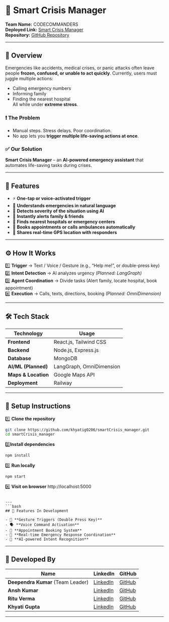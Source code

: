 # 🚨 Smart Crisis Manager

**Team Name:** CODECOMMANDERS  
**Deployed Link:** [Smart Crisis Manager](https://smartcrisismanager-production.up.railway.app/)  
**Repository:** [GitHub Repository](https://github.com/khyatig0206/smartCrisis_manager.git)

---

## 📖 Overview

Emergencies like accidents, medical crises, or panic attacks often leave people **frozen, confused, or unable to act quickly**. Currently, users must juggle multiple actions:
- Calling emergency numbers
- Informing family
- Finding the nearest hospital  
All while under **extreme stress**.

### ❗ The Problem
- Manual steps. Stress delays. Poor coordination.
- No app lets you **trigger multiple life-saving actions at once**.

### ✅ Our Solution
**Smart Crisis Manager** – an **AI-powered emergency assistant** that automates life-saving tasks during crises.

---

## 🔑 Features
- ⚡ **One-tap or voice-activated trigger**
- 🧠 **Understands emergencies in natural language**
- 🚨 **Detects severity of the situation using AI**
- 📲 **Instantly alerts family & friends**
- 🏥 **Finds nearest hospitals or emergency centers**
- 📅 **Books appointments or calls ambulances automatically**
- 📍 **Shares real-time GPS location with responders**

---

## ⚙️ How It Works
1️⃣ **Trigger** → Text / Voice / Gesture (e.g., “Help me!”, or double-press key)  
2️⃣ **Intent Detection** → AI analyzes urgency *(Planned: LangGraph)*  
3️⃣ **Agent Coordination** → Divide tasks (Alert family, locate hospital, book appointment)  
4️⃣ **Execution** → Calls, texts, directions, booking *(Planned: OmniDimension)*

---

## 🛠 Tech Stack
| Technology        | Usage                                |
|-------------------|--------------------------------------|
| **Frontend**      | React.js, Tailwind CSS               |
| **Backend**       | Node.js, Express.js                  |
| **Database**      | MongoDB                             |
| **AI/ML (Planned)** | LangGraph, OmniDimension             |
| **Maps & Location** | Google Maps API                     |
| **Deployment**    | Railway                              |

---

## 🚀 Setup Instructions

1️⃣ **Clone the repository**
```bash
git clone https://github.com/khyatig0206/smartCrisis_manager.git
cd smartCrisis_manager
```

2️⃣**Install dependencies**
```bash
npm install
```

3️⃣ **Run locally**
```bash
npm start
```

4️⃣ **Visit on browser**
http://localhost:5000
```

---
```bash
## 🚧 Features In Development

- 📱 **Gesture Triggers (Double Press Key)**
- 🗣️ **Voice Command Activation**
- 🏥 **Appointment Booking System**
- 📡 **Real-time Emergency Response Coordination**
- 🧠 **AI-powered Intent Recognition**
```
---

## 👥 Developed By

| Name                      | LinkedIn                                                                                  | GitHub                                  |
|---------------------------|------------------------------------------------------------------------------------------|-----------------------------------------|
| **Deependra Kumar** (Team Leader) | [LinkedIn](https://www.linkedin.com/in/deependra-kumar-784170256/)                         | [GitHub](https://github.com/Deep-1507)  |
| **Ansh Kumar**            | [LinkedIn](https://www.linkedin.com/in/ansh-8052-)                                        | [GitHub](https://github.com/Ansh8052)   |
| **Ritu Verma**            | [LinkedIn](https://www.linkedin.com/in/ritu-verma-98a3aa25a/)                             | [GitHub](https://github.com/Ritu29verma)|
| **Khyati Gupta**          | [LinkedIn](https://www.linkedin.com/in/khyati-gupta-9748bb254/)                           | [GitHub](https://github.com/khyatig0206)|

---
